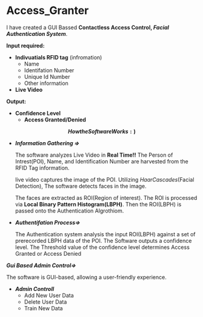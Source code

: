 # Access_Granter
I have created a GUI Bassed **Contactless Access Control, *Facial Authentication System***.

**Input required:** 
* **Indivuatials RFID tag** (infromation)
	* Name 
	* Identifation Number
	* Unique Id Number
	* Other information
*	**Live Video**

**Output:**
* **Confidence Level**
	* **Access Granted/Denied**

**$$How the Software Works :)$$**

* ***Information Gathering =>***

	The software analyzes Live Video in **Real Time!!**
	The Person of Intrest(POI), Name, and Identification Number are harvested from the RFID Tag information.

	live video captures the image of the POI.
	Utilizing *HaarCascades*(Facial Detection), The software detects faces in the image.

	The faces are extracted as ROI(Region of interest). 
	The ROI is processed via **Local Binary Pattern Histogram(LBPH)**. Then the ROI(LBPH) is passed onto the Authentication Algrothiom.

* ***Authentifation Process=>***

	The Authentication system analysis the input ROI(LBPH) against a set of prerecorded  LBPH data of the POI. The Software outputs a confidence level. 
	The Threshold value of the confidence level determines Access Granted or Access Denied

***Gui Based Admin Control=>***

The software is GUI-based, allowing a user-friendly experience.

* ***Admin Controll***
	* Add New User Data 
	*	Delete User Data
	* Train New Data	

